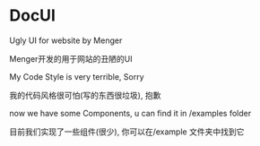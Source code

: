 # DocUI

Ugly UI for website by Menger 

Menger开发的用于网站的丑陋的UI

My Code Style is very terrible, Sorry

我的代码风格很可怕(写的东西很垃圾), 抱歉

now we have some Components, u can find it in /examples folder

目前我们实现了一些组件(很少), 你可以在/example 文件夹中找到它